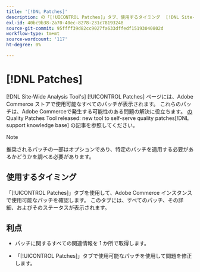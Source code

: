 ```yaml
---
title: '[!DNL Patches]'
description: の「[!UICONTROL Patches]」タブ、使用するタイミング  [!DNL Site-Wide Analysis Tool] およびその利点について説明します。
exl-id: 40bc9b38-2a70-40ec-8278-231c78193248
source-git-commit: 95ffff39d82cc9027fa633dffedf15193040802d
workflow-type: tm+mt
source-wordcount: '117'
ht-degree: 0%

---
```


# [!DNL Patches]

[!DNL Site-Wide Analysis Tool's] [!UICONTROL Patches] ページには、Adobe Commerce ストアで使用可能なすべてのパッチが表示されます。 これらのパッチは、Adobe Commerceで発生する可能性のある問題の解決に役立ちます。 [ の ](https://support.magento.com/hc/en-us/articles/360047139492)Quality Patches Tool released: new tool to self-serve quality patches[!DNL support knowledge base] の記事を参照してください。

>[!NOTE]
>
>推奨されるパッチの一部はオプションであり、特定のパッチを適用する必要があるかどうかを調べる必要があります。

## 使用するタイミング

「[!UICONTROL Patches]」タブを使用して、Adobe Commerce インスタンスで使用可能なパッチを確認します。 このタブには、すべてのパッチ、その詳細、およびそのステータスが表示されます。

## 利点

* パッチに関するすべての関連情報を 1 か所で取得します。

* 「[!UICONTROL Patches]」タブで使用可能なパッチを使用して問題を修正します。

